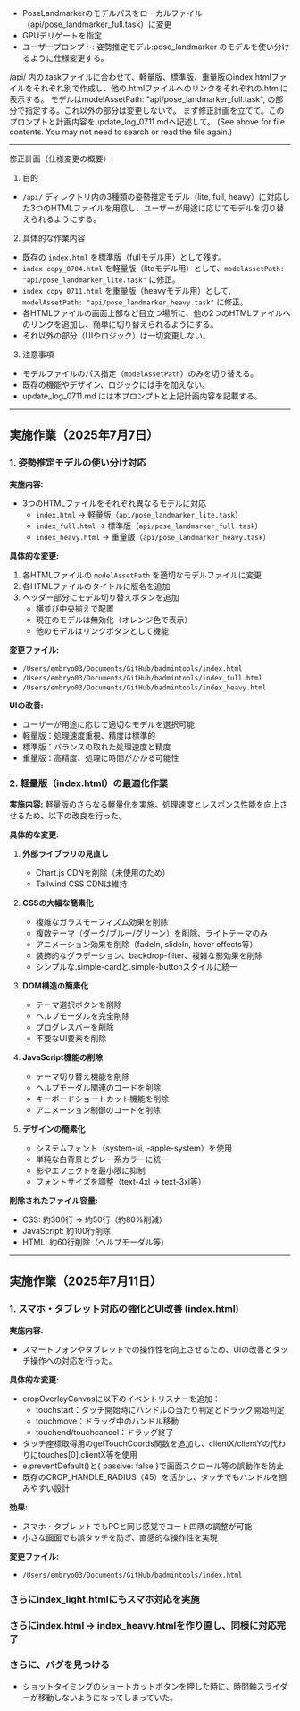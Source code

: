 - PoseLandmarkerのモデルパスをローカルファイル（api/pose_landmarker_full.task）に変更
- GPUデリゲートを指定
- ユーザープロンプト:
姿勢推定モデル:pose_landmarker のモデルを使い分けるように仕様変更する。

/api/ 内の.taskファイルに合わせて、軽量版、標準版、重量版のindex.htmlファイルをそれぞれ別で作成し、他の.htmlファイルへのリンクをそれぞれの.htmlに表示する。
モデルはmodelAssetPath: "api/pose_landmarker_full.task", の部分で指定する。これ以外の部分は変更しないで。
まず修正計画を立てて。このプロンプトと計画内容をupdate_log_0711.mdへ記述して。 (See <attachments> above for file contents. You may not need to search or read the file again.)

---

修正計画（仕様変更の概要）:

1. 目的
- `/api/` ディレクトリ内の3種類の姿勢推定モデル（lite, full, heavy）に対応した3つのHTMLファイルを用意し、ユーザーが用途に応じてモデルを切り替えられるようにする。

2. 具体的な作業内容
- 既存の `index.html` を標準版（fullモデル用）として残す。
- `index copy_0704.html` を軽量版（liteモデル用）として、`modelAssetPath: "api/pose_landmarker_lite.task"` に修正。
- `index copy_0711.html` を重量版（heavyモデル用）として、`modelAssetPath: "api/pose_landmarker_heavy.task"` に修正。
- 各HTMLファイルの画面上部など目立つ場所に、他の2つのHTMLファイルへのリンクを追加し、簡単に切り替えられるようにする。
- それ以外の部分（UIやロジック）は一切変更しない。

3. 注意事項
- モデルファイルのパス指定（`modelAssetPath`）のみを切り替える。
- 既存の機能やデザイン、ロジックには手を加えない。
- update_log_0711.md には本プロンプトと上記計画内容を記載する。

---

## 実施作業（2025年7月7日）

### 1. 姿勢推定モデルの使い分け対応

**実施内容:**
- 3つのHTMLファイルをそれぞれ異なるモデルに対応
  - `index.html` → 軽量版（`api/pose_landmarker_lite.task`）
  - `index_full.html` → 標準版（`api/pose_landmarker_full.task`）
  - `index_heavy.html` → 重量版（`api/pose_landmarker_heavy.task`）

**具体的な変更:**
1. 各HTMLファイルの `modelAssetPath` を適切なモデルファイルに変更
2. 各HTMLファイルのタイトルに版名を追加
3. ヘッダー部分にモデル切り替えボタンを追加
   - 横並び中央揃えで配置
   - 現在のモデルは無効化（オレンジ色で表示）
   - 他のモデルはリンクボタンとして機能

**変更ファイル:**
- `/Users/embryo03/Documents/GitHub/badmintools/index.html`
- `/Users/embryo03/Documents/GitHub/badmintools/index_full.html`
- `/Users/embryo03/Documents/GitHub/badmintools/index_heavy.html`

**UIの改善:**
- ユーザーが用途に応じて適切なモデルを選択可能
- 軽量版：処理速度重視、精度は標準的
- 標準版：バランスの取れた処理速度と精度
- 重量版：高精度、処理に時間がかかる可能性

### 2. 軽量版（index.html）の最適化作業

**実施内容:**
軽量版のさらなる軽量化を実施。処理速度とレスポンス性能を向上させるため、以下の改良を行った。

**具体的な変更:**

1. **外部ライブラリの見直し**
   - Chart.js CDNを削除（未使用のため）
   - Tailwind CSS CDNは維持

2. **CSSの大幅な簡素化**
   - 複雑なガラスモーフィズム効果を削除
   - 複数テーマ（ダーク/ブルー/グリーン）を削除、ライトテーマのみ
   - アニメーション効果を削除（fadeIn, slideIn, hover effects等）
   - 装飾的なグラデーション、backdrop-filter、複雑な影効果を削除
   - シンプルな.simple-cardと.simple-buttonスタイルに統一

3. **DOM構造の簡素化**
   - テーマ選択ボタンを削除
   - ヘルプモーダルを完全削除
   - プログレスバーを削除
   - 不要なUI要素を削除

4. **JavaScript機能の削除**
   - テーマ切り替え機能を削除
   - ヘルプモーダル関連のコードを削除
   - キーボードショートカット機能を削除
   - アニメーション制御のコードを削除

5. **デザインの簡素化**
   - システムフォント（system-ui, -apple-system）を使用
   - 単純な白背景とグレー系カラーに統一
   - 影やエフェクトを最小限に抑制
   - フォントサイズを調整（text-4xl → text-3xl等）

**削除されたファイル容量:**
- CSS: 約300行 → 約50行（約80%削減）
- JavaScript: 約100行削除
- HTML: 約60行削除（ヘルプモーダル等）

---

## 実施作業（2025年7月11日）

### 1. スマホ・タブレット対応の強化とUI改善 (index.html)

**実施内容:**
- スマートフォンやタブレットでの操作性を向上させるため、UIの改善とタッチ操作への対応を行った。

**具体的な変更:**
- cropOverlayCanvasに以下のイベントリスナーを追加：
  - touchstart：タッチ開始時にハンドルの当たり判定とドラッグ開始判定
  - touchmove：ドラッグ中のハンドル移動
  - touchend/touchcancel：ドラッグ終了
- タッチ座標取得用のgetTouchCoords関数を追加し、clientX/clientYの代わりにtouches[0].clientX等を使用
- e.preventDefault()と{ passive: false }で画面スクロール等の誤動作を防止
- 既存のCROP_HANDLE_RADIUS（45）を活かし、タッチでもハンドルを掴みやすい設計

**効果:**
- スマホ・タブレットでもPCと同じ感覚でコート四隅の調整が可能
- 小さな画面でも誤タッチを防ぎ、直感的な操作性を実現

**変更ファイル:**
- `/Users/embryo03/Documents/GitHub/badmintools/index.html`


### さらにindex_light.htmlにもスマホ対応を実施
### さらにindex.html → index_heavy.htmlを作り直し、同様に対応完了
### さらに、バグを見つける
- ショットタイミングのショートカットボタンを押した時に、時間軸スライダーが移動しないようになってしまっていた。